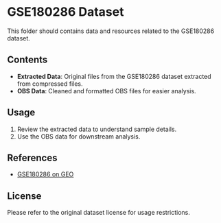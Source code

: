 # GSE180286 Dataset

This folder should contains data and resources related to the GSE180286 dataset.

## Contents

- **Extracted Data**: Original files from the GSE180286 dataset extracted from compressed files.
- **OBS Data**: Cleaned and formatted OBS files for easier analysis.

## Usage

1. Review the extracted data to understand sample details.
2. Use the OBS data for downstream analysis.

## References

- [GSE180286 on GEO](https://www.ncbi.nlm.nih.gov/geo/query/acc.cgi?acc=GSE180286)

## License

Please refer to the original dataset license for usage restrictions.
